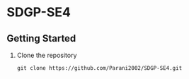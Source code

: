 # SDGP-SE4

## Getting Started

1. Clone the repository

    ```
    git clone https://github.com/Parani2002/SDGP-SE4.git
    